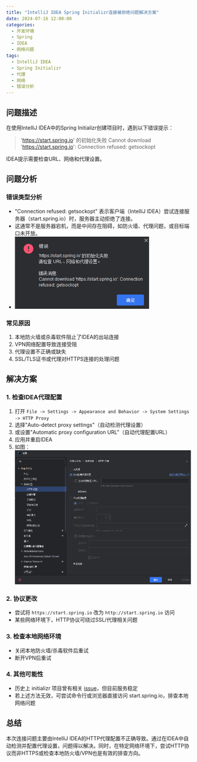 ```yaml
---
title: "IntelliJ IDEA Spring Initializr连接被拒绝问题解决方案"
date: 2024-07-16 12:00:00
categories:
  - 开发环境
  - Spring
  - IDEA
  - 网络问题
tags:
  - IntelliJ IDEA
  - Spring Initializr
  - 代理
  - 网络
  - 错误分析
---
```

## 问题描述

在使用IntelliJ IDEA中的Spring Initializr创建项目时，遇到以下错误提示：

> 'https://start.spring.io' 的初始化失败
> Cannot download 'https://start.spring.io': Connection refused: getsockopt

IDEA提示需要检查URL、网络和代理设置。

## 问题分析

### 错误类型分析

- "Connection refused: getsockopt" 表示客户端（IntelliJ IDEA）尝试连接服务器（start.spring.io）时，服务器主动拒绝了连接。
- 这通常不是服务器宕机，而是中间存在阻碍，如防火墙、代理问题，或目标端口未开放。
- ![错误提示](https://raw.githubusercontent.com/Changhuaishui/chenji/main/source/_posts/image/IntelliJ-IDEA-Spring-Initializr-Connection-Refused/1752501025386.png)

### 常见原因

1. 本地防火墙或杀毒软件阻止了IDEA的出站连接
2. VPN网络配置导致连接受阻
3. 代理设置不正确或缺失
4. SSL/TLS证书或代理对HTTPS连接的处理问题

## 解决方案

### 1. 检查IDEA代理配置

1. 打开 `File -> Settings -> Appearance and Behavior -> System Settings -> HTTP Proxy`
2. 选择"Auto-detect proxy settings"（自动检测代理设置）
3. 或设置"Automatic proxy configuration URL"（自动代理配置URL）
4. 应用并重启IDEA
5. 如图：![代理设置](https://raw.githubusercontent.com/Changhuaishui/chenji/main/source/_posts/image/IntelliJ-IDEA-Spring-Initializr-Connection-Refused/1752501066694.png)

### 2. 协议更改

- 尝试将 `https://start.spring.io` 改为 `http://start.spring.io` 访问
- 某些网络环境下，HTTP协议可绕过SSL/代理相关问题

### 3. 检查本地网络环境

- 关闭本地防火墙/杀毒软件后重试
- 断开VPN后重试

### 4. 其他可能性

- 历史上 initializr 项目曾有相关 [issue](https://github.com/spring-io/initializr/issues/267)，但目前服务稳定
- 若上述方法无效，可尝试命令行或浏览器直接访问 start.spring.io，排查本地网络问题

## 总结

本次连接问题主要由IntelliJ IDEA的HTTP代理配置不正确导致。通过在IDEA中自动检测并配置代理设置，问题得以解决。同时，在特定网络环境下，尝试HTTP协议而非HTTPS或检查本地防火墙/VPN也是有效的排查方向。
